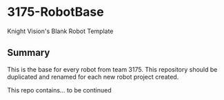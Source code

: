 # 3175-RobotBase

Knight Vision's Blank Robot Template

## Summary

This is the base for every robot from team 3175. This repository should be duplicated and renamed for each new robot project created. 

This repo contains... to be continued
